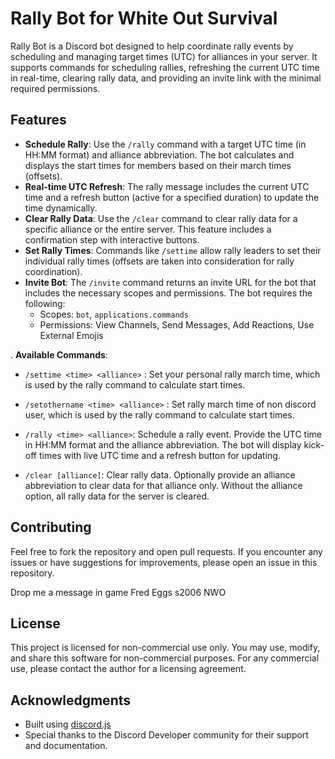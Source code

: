 # Rally Bot for White Out Survival

Rally Bot is a Discord bot designed to help coordinate rally events by scheduling and managing target times (UTC) for alliances in your server. It supports commands for scheduling rallies, refreshing the current UTC time in real-time, clearing rally data, and providing an invite link with the minimal required permissions.

## Features

- **Schedule Rally**: Use the `/rally` command with a target UTC time (in HH:MM format) and alliance abbreviation. The bot calculates and displays the start times for members based on their march times (offsets).
- **Real-time UTC Refresh**: The rally message includes the current UTC time and a refresh button (active for a specified duration) to update the time dynamically.
- **Clear Rally Data**: Use the `/clear` command to clear rally data for a specific alliance or the entire server. This feature includes a confirmation step with interactive buttons.
- **Set Rally Times**: Commands like `/settime` allow rally leaders to set their individual rally times (offsets are taken into consideration for rally coordination).
- **Invite Bot**: The `/invite` command returns an invite URL for the bot that includes the necessary scopes and permissions. The bot requires the following:
  - Scopes: `bot`, `applications.commands`
  - Permissions: View Channels, Send Messages, Add Reactions, Use External Emojis

. **Available Commands**:
   
   - `/settime <time> <alliance>` : Set your personal rally march time, which is used by the rally command to calculate start times.

   - `/setothername <time> <alliance>` : Set rally march time of non discord user, which is used by the rally command to calculate start times.

   - `/rally <time> <alliance>`: Schedule a rally event. Provide the UTC time in HH:MM format and the alliance abbreviation. The bot will display kick-off times with live UTC time and a refresh button for updating.
   
   - `/clear [alliance]`: Clear rally data. Optionally provide an alliance abbreviation to clear data for that alliance only. Without the alliance option, all rally data for the server is cleared.


## Contributing

Feel free to fork the repository and open pull requests. If you encounter any issues or have suggestions for improvements, please open an issue in this repository.

Drop me a message in game Fred Eggs s2006 NWO

## License

This project is licensed for non-commercial use only. You may use, modify, and share this software for non-commercial purposes. For any commercial use, please contact the author for a licensing agreement.

## Acknowledgments

- Built using [discord.js](https://discord.js.org/)
- Special thanks to the Discord Developer community for their support and documentation. 
